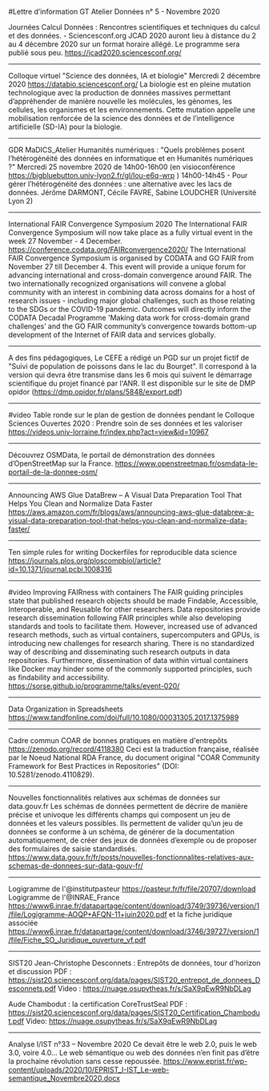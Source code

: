 #Lettre d’information GT Atelier Données n° 5 - Novembre 2020

Journées Calcul Données : Rencontres scientifiques et techniques du calcul et des données. - Sciencesconf.org
JCAD 2020 auront lieu à distance du 2 au 4 décembre 2020 sur un format horaire allégé. Le programme sera publié sous peu.
https://jcad2020.sciencesconf.org/

***********************************************************************************************************************************************************************

Colloque virtuel "Science des données, IA et biologie"
Mercredi 2 décembre 2020
https://databio.sciencesconf.org/
La biologie est en pleine mutation technologique avec la production de données massives permettant d’appréhender de manière nouvelle les
molécules, les génomes, les cellules, les organismes et les environnements. Cette mutation appelle une mobilisation renforcée de la
science des données et de l’intelligence artificielle (SD-IA) pour la biologie.

***********************************************************************************************************************************************************************

GDR MaDICS_Atelier Humanités numériques : "Quels problèmes posent l’hétérogénéité des données en informatique et en Humanités numériques ?"
Mercredi 25 novembre 2020 de 14h00-16h00
(en visioconférence https://bigbluebutton.univ-lyon2.fr/gl/lou-e6q-wrp )
14h00-14h45 - Pour gérer l’hétérogénéité des données : une alternative avec les lacs de données. Jérôme DARMONT, Cécile FAVRE,  Sabine LOUDCHER
(Université Lyon 2)

***********************************************************************************************************************************************************************

International FAIR Convergence Symposium 2020
The International FAIR Convergence Symposium will now take place as a fully virtual event in the week 27 November - 4 December.
https://conference.codata.org/FAIRconvergence2020/
The International FAIR Convergence Symposium is organised by CODATA and GO FAIR from November 27 till December 4. This event will provide a
unique forum for advancing international and cross-domain convergence around FAIR. The two internationally recognized organisations will
convene a global community with an interest in combining data across domains for a host of research issues - including major global
challenges, such as those relating to the SDGs or the COVID-19 pandemic. Outcomes will directly inform the CODATA Decadal Programme 'Making data
work for cross-domain grand challenges’ and the GO FAIR community’s convergence towards bottom-up development of the Internet of FAIR data
and services globally.

***********************************************************************************************************************************************************************

A des fins pédagogiques, Le CEFE a  rédigé un PGD sur un projet fictif de "Suivi de population de poissons dans le lac du Bourget". Il
correspond à la version qui devra être transmise dans les 6 mois qui suivent le démarrage scientifique du projet financé par l'ANR. Il est
disponible sur le site de DMP opidor (https://dmp.opidor.fr/plans/5848/export.pdf)

***********************************************************************************************************************************************************************

#video Table ronde sur le plan de gestion de données pendant le Colloque Sciences Ouvertes 2020 : Prendre soin de ses données et les valoriser
https://videos.univ-lorraine.fr/index.php?act=view&id=10967

***********************************************************************************************************************************************************************

Découvrez OSMData, le portail de démonstration des données d’OpenStreetMap sur la France.
https://www.openstreetmap.fr/osmdata-le-portail-de-la-donnee-osm/

***********************************************************************************************************************************************************************

Announcing AWS Glue DataBrew – A Visual Data Preparation Tool That Helps You Clean and Normalize Data Faster
https://aws.amazon.com/fr/blogs/aws/announcing-aws-glue-databrew-a-visual-data-preparation-tool-that-helps-you-clean-and-normalize-data-faster/

***********************************************************************************************************************************************************************

Ten simple rules for writing Dockerfiles for reproducible data science
https://journals.plos.org/ploscompbiol/article?id=10.1371/journal.pcbi.1008316

***********************************************************************************************************************************************************************

#video Improving FAIRness with containers
The FAIR guiding principles state that published research objects should be made Findable, Accessible, Interoperable, and Reusable for other
researchers. Data repositories provide research dissemination following FAIR principles while also developing standards and tools to facilitate
them. However, increased use of advanced research methods, such as virtual containers, supercomputers and GPUs, is introducing new
challenges for research sharing. There is no standardized way of describing and disseminating such research outputs in data repositories.
Furthermore, dissemination of data within virtual containers like Docker may hinder some of the commonly supported principles, such as
findability and accessibility.
https://sorse.github.io/programme/talks/event-020/

***********************************************************************************************************************************************************************

Data Organization in Spreadsheets
https://www.tandfonline.com/doi/full/10.1080/00031305.2017.1375989

***********************************************************************************************************************************************************************

Cadre commun COAR de bonnes pratiques en matière d'entrepôts
https://zenodo.org/record/4118380
Ceci est la traduction française, réalisée par le Noeud National RDA France, du document original "COAR Community Framework for Best
Practices in Repositories" (DOI: 10.5281/zenodo.4110829).

***********************************************************************************************************************************************************************

Nouvelles fonctionnalités relatives aux schémas de données sur data.gouv.fr
Les schémas de données permettent de décrire de manière précise et univoque les différents champs qui composent un jeu de données et les
valeurs possibles. Ils permettent de valider qu’un jeu de données se conforme à un schéma, de générer de la documentation automatiquement, de
créer des jeux de données d’exemple ou de proposer des formulaires de saisie standardisés.
https://www.data.gouv.fr/fr/posts/nouvelles-fonctionnalites-relatives-aux-schemas-de-donnees-sur-data-gouv-fr/

***********************************************************************************************************************************************************************

Logigramme de l'@institutpasteur https://pasteur.fr/fr/file/20707/download
Logigramme de l'@INRAE_France
https://www6.inrae.fr/datapartage/content/download/3749/39736/version/1/file/Logigramme-AOQP+AFQN-11+juin2020.pdf
et la fiche juridique associée
https://www6.inrae.fr/datapartage/content/download/3746/39727/version/1/file/Fiche_SO_Juridique_ouverture_vf.pdf

***********************************************************************************************************************************************************************

SIST20
Jean-Christophe Desconnets : Entrepôts de données, tour d'horizon et
discussion
PDF :
https://sist20.sciencesconf.org/data/pages/SIST20_entrepot_de_donnees_Desconnets.pdf
Video : https://nuage.osupytheas.fr/s/SaX9qEwR9NbDLag

Aude Chambodut : la certification CoreTrustSeal
PDF :
https://sist20.sciencesconf.org/data/pages/SIST20_Certification_Chambodut.pdf
Video: https://nuage.osupytheas.fr/s/SaX9qEwR9NbDLag

***********************************************************************************************************************************************************************

Analyse I/IST n°33 – Novembre 2020
Ce devait être le web 2.0, puis le web 3.0, voire 4.0… Le web sémantique ou web des données n’en finit pas d’être la prochaine révolution sans
cesse repoussée.
https://www.eprist.fr/wp-content/uploads/2020/10/EPRIST_I-IST_Le-web-semantique_Novembre2020.docx
